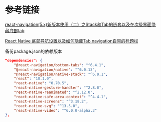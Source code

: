 
# 参考链接

[react-navigation(5.x)新版本使用（二）之Stack和Tab的嵌套以及在次级界面隐藏底部tab](https://blog.csdn.net/weixin_42405831/article/details/105587078)

[React Native 底部导航设置以及如何隐藏Tab navigation自带的标题栏](https://pcnto.com/daily-learning/34-react-native-tab-navigation.html)


备份package.json的依赖版本
```json
"dependencies": {
    "@react-navigation/bottom-tabs": "^6.4.1",
    "@react-navigation/native": "^6.0.13",
    "@react-navigation/native-stack": "^6.9.1",
    "react": "18.1.0",
    "react-native": "0.70.5",
    "react-native-gesture-handler": "^2.8.0",
    "react-native-reanimated": "^2.12.0",
    "react-native-safe-area-context": "^4.4.1",
    "react-native-screens": "^3.18.2",
    "react-native-svg": "^13.5.0",
    "react-native-video": "^6.0.0-alpha.3"
},
```
